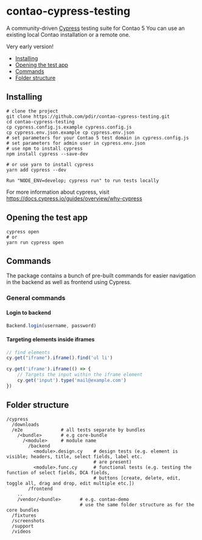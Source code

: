 # contao-cypress-testing

A community-driven [Cypress](https://www.cypress.io/) testing suite for Contao 5
You can use an existing local Contao installation or a remote one.

Very early version!

* [Installing](#installing)
* [Opening the test app](#opening-the-test-app)
* [Commands](#commands)
* [Folder structure](#folder-structure)

## Installing

    # clone the project
    git clone https://github.com/pdir/contao-cypress-testing.git 
    cd contao-cypress-testing
    cp cypress.config.js.example cypress.config.js
    cp cypress.env.json.example cp cypress.env.json
    # set parameters for your Contao 5 test domain in cypress.config.js
    # set parameters for admin user in cypress.env.json
    # use npm to install cypress
    npm install cypress --save-dev

    # or use yarn to install cypress
    yarn add cypress --dev

    Run "NODE_ENV=develop; cypress run" to run tests locally

For more information about cypress, visit https://docs.cypress.io/guides/overview/why-cypress

## Opening the test app

    cypress open
    # or
    yarn run cypress open

## Commands

The package contains a bunch of pre-built commands for easier navigation in the backend as well as frontend using Cypress.

### General commands

#### Login to backend
```js
Backend.login(username, password)
```

#### Targeting elements inside iframes 
```js
// find elements
cy.get("iframe").iframe().find('ul li')

cy.get('iframe').iframe(() => {
    // Targets the input within the iframe element
    cy.get('input').type('mail@example.com')
})
```

## Folder structure 

    /cypress
      /downloads
      /e2e              # all tests separate by bundles
        /<bundle>       # e.g core-bundle
          /<module>     # module name
            /backend
              <module>.design.cy    # design tests (e.g. element is visible; headers, title, select fields, label etc.
                                    # are present)
              <module>.func.cy      # functional tests (e.g. testing the function of select fields, DCA fields, 
                                    # buttons [create, delete, edit, toggle all, drag and drop, edit multiple etc.])
            /frontend 
        ..
        /vendor/<bundle>       # e.g. contao-demo
                               # use the same folder structure as for the core bundles      
      /fixtures
      /screenshots
      /support
      /videos
